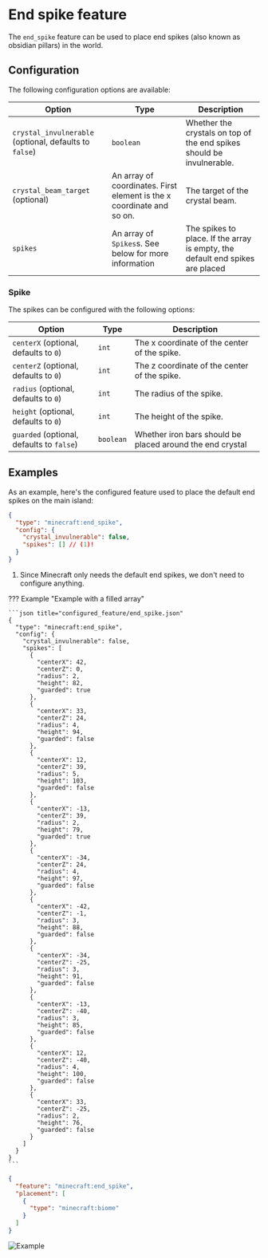# End spike feature

The `end_spike` feature can be used to place end spikes (also known as obsidian pillars) in the world.

## Configuration

The following configuration options are available:


| Option                                                 | Type                                                                  | Description                                                                   |
|--------------------------------------------------------|-----------------------------------------------------------------------|-------------------------------------------------------------------------------|
| `crystal_invulnerable` (optional, defaults to `false`) | `boolean`                                                             | Whether the crystals on top of the end spikes should be invulnerable.         |
| `crystal_beam_target` (optional)                       | An array of coordinates. First element is the x coordinate and so on. | The target of the crystal beam.                                               |
| `spikes`                                               | An array of `Spikes`s. See below for more information                 | The spikes to place. If the array is empty, the default end spikes are placed |

### Spike

The spikes can be configured with the following options:

| Option                                    | Type      | Description                                               |
|-------------------------------------------|-----------|-----------------------------------------------------------|
| `centerX` (optional, defaults to `0`)     | `int`     | The x coordinate of the center of the spike.              |
| `centerZ` (optional, defaults to `0`)     | `int`     | The z coordinate of the center of the spike.              |
| `radius` (optional, defaults to `0`)      | `int`     | The radius of the spike.                                  |
| `height` (optional, defaults to `0`)      | `int`     | The height of the spike.                                  |
| `guarded` (optional, defaults to `false`) | `boolean` | Whether iron bars should be placed around the end crystal |

## Examples

As an example, here's the configured feature used to place the default end spikes on the main island:

```json title="configured_feature/end_spike.json"
{
  "type": "minecraft:end_spike",
  "config": {
    "crystal_invulnerable": false,
    "spikes": [] // (1)!
  }
}
```

1. Since Minecraft only needs the default end spikes, we don't need to configure anything.

??? Example "Example with a filled array"

    ```json title="configured_feature/end_spike.json"
    {
      "type": "minecraft:end_spike",
      "config": {
        "crystal_invulnerable": false,
        "spikes": [
          {
            "centerX": 42,
            "centerZ": 0,
            "radius": 2,
            "height": 82,
            "guarded": true
          },
          {
            "centerX": 33,
            "centerZ": 24,
            "radius": 4,
            "height": 94,
            "guarded": false
          },
          {
            "centerX": 12,
            "centerZ": 39,
            "radius": 5,
            "height": 103,
            "guarded": false
          },
          {
            "centerX": -13,
            "centerZ": 39,
            "radius": 2,
            "height": 79,
            "guarded": true
          },
          {
            "centerX": -34,
            "centerZ": 24,
            "radius": 4,
            "height": 97,
            "guarded": false
          },
          {
            "centerX": -42,
            "centerZ": -1,
            "radius": 3,
            "height": 88,
            "guarded": false
          },
          {
            "centerX": -34,
            "centerZ": -25,
            "radius": 3,
            "height": 91,
            "guarded": false
          },
          {
            "centerX": -13,
            "centerZ": -40,
            "radius": 3,
            "height": 85,
            "guarded": false
          },
          {
            "centerX": 12,
            "centerZ": -40,
            "radius": 4,
            "height": 100,
            "guarded": false
          },
          {
            "centerX": 33,
            "centerZ": -25,
            "radius": 2,
            "height": 76,
            "guarded": false
          }
        ]
      }
    }
    ```

```json title="placed_feature/end_spike.json"
{
  "feature": "minecraft:end_spike",
  "placement": [
    {
      "type": "minecraft:biome"
    }
  ]
}
```

![Example](https://i.imgur.com/ZId3oyv.jpeg)